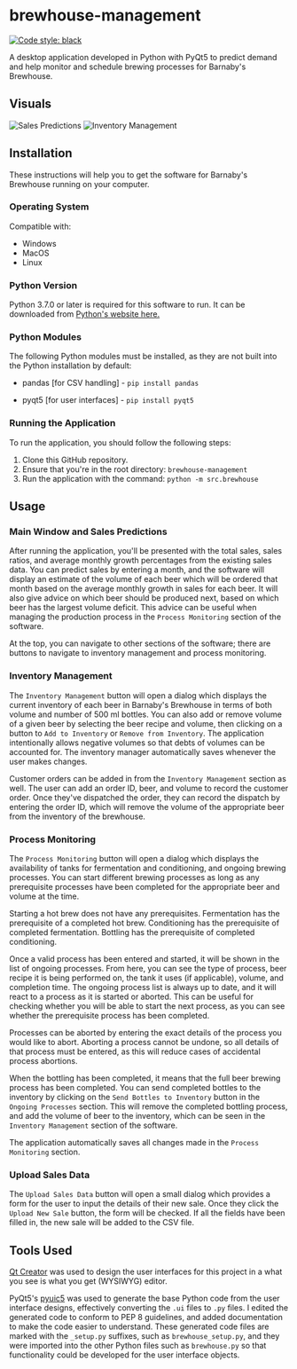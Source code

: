 # brewhouse-management

[![Code style: black](https://img.shields.io/badge/code%20style-black-000000.svg)](https://github.com/psf/black)

A desktop application developed in Python with PyQt5 to predict demand and help
monitor and schedule brewing processes for Barnaby's Brewhouse.

## Visuals

![Sales Predictions](https://i.imgur.com/3S2AThA.gif)
![Inventory Management](https://i.imgur.com/zpZNONO.gif)

## Installation

These instructions will help you to get the software for Barnaby's Brewhouse
running on your computer.

### Operating System

Compatible with:

- Windows
- MacOS
- Linux

### Python Version

Python 3.7.0 or later is required for this software to run. It can be downloaded
from [Python's website here.](https://www.python.org/getit/)

### Python Modules

The following Python modules must be installed, as they are not built into the
Python installation by default:

- pandas [for CSV handling] - `pip install pandas`

- pyqt5 [for user interfaces] - `pip install pyqt5`

### Running the Application

To run the application, you should follow the following steps:

1. Clone this GitHub repository.
2. Ensure that you're in the root directory: `brewhouse-management`
3. Run the application with the command: `python -m src.brewhouse`

## Usage

### Main Window and Sales Predictions

After running the application, you'll be presented with the
total sales, sales ratios, and average monthly growth percentages from the
existing sales data. You can predict sales by entering a month, and the
software will display an estimate of the volume of each beer which will be
ordered that month based on the average monthly growth in sales for each beer.
It will also give advice on which beer should be produced next, based on which
beer has the largest volume deficit. This advice can be useful when managing the
production process in the `Process Monitoring` section of the software.

At the top, you can navigate to other sections of the software; there are
buttons to navigate to inventory management and process monitoring.

### Inventory Management

The `Inventory Management` button will open a dialog which displays the current
inventory of each beer in Barnaby's Brewhouse in terms of both volume and
number of 500 ml bottles. You can also add or remove volume of a given beer by
selecting the beer recipe and volume, then clicking on a button to
`Add to Inventory` or `Remove from Inventory`. The application intentionally
allows negative volumes so that debts of volumes can be accounted for. The
inventory manager automatically saves whenever the user makes changes.

Customer orders can be added in from the `Inventory Management` section as
well. The user can add an order ID, beer, and volume to record the customer
order. Once they've dispatched the order, they can record the dispatch by
entering the order ID, which will remove the volume of the appropriate beer
from the inventory of the brewhouse.

### Process Monitoring

The `Process Monitoring` button will open a dialog which displays the
availability of tanks for fermentation and conditioning, and ongoing brewing
processes. You can start different brewing processes as long as any
prerequisite processes have been completed for the appropriate beer and volume
at the time.

Starting a hot brew does not have any prerequisites. Fermentation has the
prerequisite of a completed hot brew. Conditioning has the prerequisite of
completed fermentation. Bottling has the prerequisite of completed conditioning.

Once a valid process has been entered and started, it will be shown in the list
of ongoing processes. From here, you can see the type of process, beer recipe it
is being performed on, the tank it uses (if applicable), volume, and
completion time. The ongoing process list is always up to date, and it will
react to a process as it is started or aborted. This can be useful for checking
whether you will be able to start the next process, as you can see whether the
prerequisite process has been completed.

Processes can be aborted by entering the exact details of the process you would
like to abort. Aborting a process cannot be undone, so all details of that
process must be entered, as this will reduce cases of accidental process
abortions.

When the bottling has been completed, it means that the full beer brewing
process has been completed. You can send completed bottles to the inventory by
clicking on the `Send Bottles to Inventory` button in the `Ongoing Processes`
section. This will remove the completed bottling process, and add the volume of
beer to the inventory, which can be seen in the `Inventory Management` section
of the software.

The application automatically saves all changes made in the `Process Monitoring`
section.

### Upload Sales Data

The `Upload Sales Data` button will open a small dialog which provides a form
for the user to input the details of their new sale. Once they click the
`Upload New Sale` button, the form will be checked. If all the fields have been
filled in, the new sale will be added to the CSV file.

## Tools Used

[Qt Creator](https://www.qt.io/download) was used to design the user interfaces
for this project in a what you see is what you get (WYSIWYG) editor.

PyQt5's
[pyuic5](https://www.riverbankcomputing.com/static/Docs/PyQt5/designer.html)
was used to generate the base Python code from the user interface designs,
effectively converting the `.ui` files to `.py` files. I edited the generated
code to conform to PEP 8 guidelines, and added documentation to make the code
easier to understand. These generated code files are marked with the
`_setup.py` suffixes, such as `brewhouse_setup.py`, and they were imported into
the other Python files such as `brewhouse.py` so that functionality could be
developed for the user interface objects.
